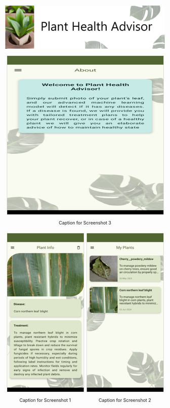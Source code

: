 ![Title](screenshots/title.png)

<div style="display: flex; justify-content: center; align-items: center;">
    <div style="flex: 50%; padding: 5px;">
        <img src="screenshots/8.jpg" alt="Screenshot 3" style="width: 100%; height: 500px; border: 1px solid #ccc;">
        <p style="text-align: center;">Caption for Screenshot 3</p>
    </div>
</div>

<div style="display: flex; justify-content: center; align-items: center;">
    <div style="flex: 50%; padding: 5px;">
        <img src="screenshots/4.jpg" alt="Screenshot 1" style="width: 100%; height: 500px; border: 1px solid #ccc;">
        <p style="text-align: center;">Caption for Screenshot 1</p>
    </div>
    <div style="flex: 50%; padding: 5px;">
        <img src="screenshots/5.jpg" alt="Screenshot 2" style="width: 100%; height: 500px; border: 1px solid #ccc;">
        <p style="text-align: center;">Caption for Screenshot 2</p>
    </div>
</div>
